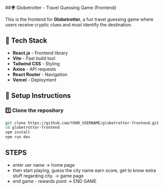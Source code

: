##🌍 Globetrotter - Travel Guessing Game (Frontend)

This is the frontend for **Globetrotter**, a fun travel guessing game where users receive cryptic clues and must identify the destination.

## 🚀 Tech Stack
- **React.js** - Frontend library
- **Vite** - Fast build tool
- **Tailwind CSS** - Styling
- **Axios** - API requests
- **React Router** - Navigation
- **Vercel** - Deployment

## 🔧 Setup Instructions

### 1️⃣ Clone the repository
```sh
git clone https://github.com/YOUR_USERNAME/globetrotter-frontend.git
cd globetrotter-frontend
npm install
npm run dev
```
## STEPS
 - enter uer name -> home page
 - then start playing, guess the city name earn score, get to know extra stuff regarding city. -> game page
 - end game - rewards point -> END GAME


